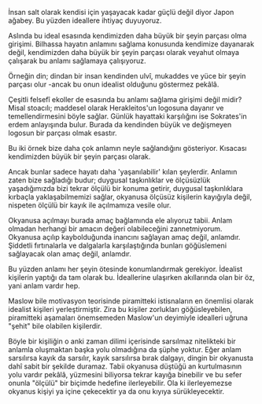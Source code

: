 İnsan salt olarak kendisi için yaşayacak kadar güçlü değil diyor Japon ağabey. Bu yüzden ideallere ihtiyaç duyuyoruz.

Aslında bu ideal esasında kendimizden daha büyük bir şeyin parçası olma girişimi. Bilhassa hayatın anlamını sağlama konusunda kendimize dayanarak değil, kendimizden daha büyük bir şeyin parçası olarak veyahut olmaya çalışarak bu anlamı sağlamaya çalışıyoruz.

Örneğin din; dindan bir insan kendinden ulvî, mukaddes ve yüce bir şeyin parçası olur -ancak bu onun idealist olduğunu göstermez pekâlâ.

Çeşitli felsefî ekoller de esasında bu anlamı sağlama girişimi değil midir? Misal stoacılı; maddesel olarak Herakleitos'un logosuna dayanır ve temellendirmesini böyle sağlar. Günlük hayattaki karşılığını ise Sokrates'in erdem anlayışında bulur. Burada da kendinden büyük ve değişmeyen logosun bir parçası olmak esastır.

Bu iki örnek bize daha çok anlamın neyle sağlandığını gösteriyor. Kısacası kendimizden büyük bir şeyin parçası olarak. 

Ancak bunlar sadece hayatı daha 'yaşanılabilir' kılan şeylerdir. Anlamın zaten bize sağladığı budur; duygusal taşkınlıklar ve ölçüsüzlük yaşadığımızda bizi tekrar ölçülü bir konuma getirir, duygusal taşkınlıklara kırbaçla yaklaşabilmemizi sağlar, okyanusa ölçüsüz kişilerin kayığıyla değil, nispeten ölçülü bir kayık ile açılmamıza vesile olur.

Okyanusa açılmayı burada amaç bağlamında ele alıyoruz tabii. Anlam olmadan herhangi bir amacın değeri olabileceğini zannetmiyorum. Okyanusa açılıp kaybolduğunda inancını sağlayan amaç değil, anlamdır. Şiddetli fırtınalarla ve dalgalarla karşılaştığında bunları göğüslemeni sağlayacak olan amaç değil, anlamdır.

Bu yüzden anlamı her şeyin ötesinde konumlandırmak gerekiyor. İdealist kişilerin yaptığı da tam olarak bu. İdeallerine ulaşırken akıllarında olan bir öz, yani anlam vardır hep. 

Maslow bile motivasyon teorisinde piramitteki istisnaların en önemlisi olarak idealist kişileri yerleştirmiştir. Zira bu kişiler zorlukları göğüsleyebilen, piramitteki aşamaları önemsemeden Maslow'un deyimiyle idealleri uğruna "şehit" bile olabilen kişilerdir. 

Böyle bir kişiliğin o anki zaman dilimi içerisinde sarsılmaz nitelikteki bir anlamla oluşmaktan başka yolu olmadığına da şüphe yoktur. Eğer anlam sarsılırsa kayık da sarsılır, kayık sarsılırsa bırak dalgayı, dingin bir okyanusta dahî sabit bir şekilde duramaz. Tabii okyanusa düştüğü an kurtulmasının yolu vardır pekâlâ, yüzmesini biliyorsa tekrar kayığa binebilir ve bu sefer onunla "ölçülü" bir biçimde hedefine ilerleyebilir. Ola ki ilerleyemezse okyanus kişiyi ya içine çekecektir ya da onu kıyıya sürükleyecektir.